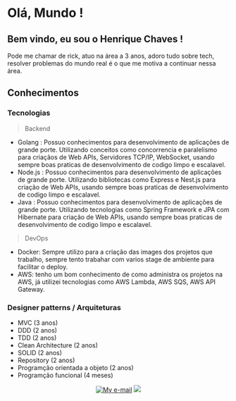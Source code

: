 # Olá, Mundo ! 

## Bem vindo, eu sou o Henrique Chaves !


Pode me chamar de rick, atuo na área a 3 anos, adoro tudo sobre tech, resolver problemas do mundo real é o que me motiva a continuar nessa área.

## Conhecimentos

### Tecnologias
> Backend
- Golang : Possuo conhecimentos para desenvolvimento de aplicações de grande porte. Utilizando conceitos como concorrencia e paralelismo para criaçãos de Web APIs, Servidores TCP/IP, WebSocket, usando sempre boas praticas de desenvolvimento de codigo limpo e escalavel. 
- Node.js : Possuo conhecimentos para desenvolvimento de aplicações de grande porte. Utilizando bibliotecas como Express e Nest.js para criação de Web APIs, usando sempre boas praticas de desenvolvimento de codigo limpo e escalavel. 
- Java : Possuo conhecimentos para desenvolvimento de aplicações de grande porte. Utilizando tecnologias como Spring Framework e JPA com Hibernate para criação de Web APIs, usando sempre boas praticas de desenvolvimento de codigo limpo e escalavel. 

> DevOps

- Docker: Sempre utilizo para a criação das images dos projetos que trabalho, sempre tento trabahar com varios stage de ambiente para facilitar o deploy.
- AWS: tenho um bom conhecimento de como administra os projetos na AWS, já utilizei tecnologias como AWS Lambda, AWS SQS, AWS API Gateway.

### Designer patterns / Arquiteturas  

- MVC (3 anos) 
- DDD (2 anos)
- TDD (2 anos)
- Clean Architecture (2 anos)
- SOLID (2 anos)
- Repository (2 anos)
- Programção orientada a objeto (2 anos)
- Programção funcional (4 meses) 

<div align="center">
  <a href="mailto:henriquechaves.jobs@gmail.com">
    <img src="https://custom-icon-badges.demolab.com/badge/e%E2%80%93mail-0078D4.svg?logo=maildotru&logoColor=white&style=for-the-badge"
      alt="My e-mail"/></a>
  <a href="https://www.linkedin.com/in/developer-henrique-chaves/" target="_blank"><img src="https://img.shields.io/badge/-LinkedIn-%230077B5?style=for-the-badge&logo=linkedin&logoColor=white"></a> 

</div>

